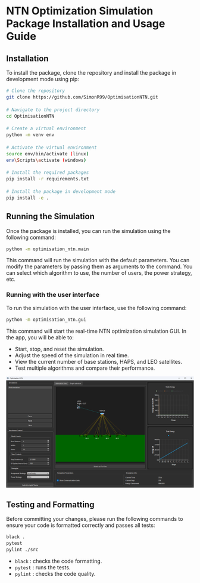 # NTN Optimization Simulation Package Installation and Usage Guide

## Installation

To install the package, clone the repository and install the package in development mode using pip:

```sh
# Clone the repository
git clone https://github.com/SimonR99/OptimisationNTN.git

# Navigate to the project directory
cd OptimisationNTN

# Create a virtual environment
python -m venv env

# Activate the virtual environment
source env/bin/activate (linux)
env\Scripts\activate (windows)

# Install the required packages
pip install -r requirements.txt

# Install the package in development mode
pip install -e .
```

## Running the Simulation

Once the package is installed, you can run the simulation using the following command:

```sh
python -m optimisation_ntn.main
```

This command will run the simulation with the default parameters. You can modify the parameters by passing them as arguments to the command. You can select which algorithm to use, the number of users, the power strategy, etc.


### Running with the user interface

To run the simulation with the user interface, use the following command:

```sh
python -m optimisation_ntn.gui
```

This command will start the real-time NTN optimization simulation GUI. In the app, you will be able to:

- Start, stop, and reset the simulation.
- Adjust the speed of the simulation in real time.
- View the current number of base stations, HAPS, and LEO satellites.
- Test multiple algorithms and compare their performance.


![Simple Simulation](./docs/simple_simulation.png)


## Testing and Formatting

Before committing your changes, please run the following commands to ensure your code is formatted correctly and passes all tests:

```sh
black .
pytest
pylint ./src
```

- `black` : checks the code formatting.
- `pytest` : runs the tests.
- `pylint` : checks the code quality.
